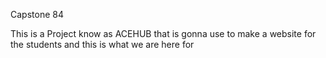 Capstone 84

This is a Project know as ACEHUB that is gonna use to make a website for the students and this is what we are here for 
